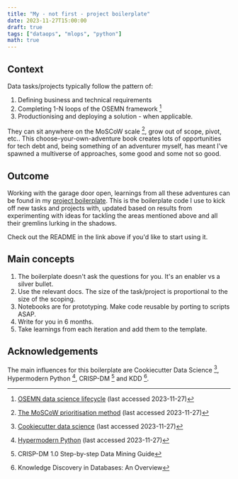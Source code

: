```yaml
---
title: "My - not first - project boilerplate"
date: 2023-11-27T15:00:00
draft: true
tags: ["dataops", "mlops", "python"]
math: true
---
```


## Context

Data tasks/projects typically follow the pattern of:

1. Defining business and technical requirements
2. Completing 1-N loops of the OSEMN framework [^1]
3. Productionising and deploying a solution - when applicable.

They can sit anywhere on the MoSCoW scale [^2], grow out of scope, pivot, etc.. This choose-your-own-adventure book creates lots of opportunities for tech debt and, being something of an adventurer myself, has meant I've spawned a multiverse of approaches, some good and some not so good.

## Outcome  

Working with the garage door open, learnings from all these adventures can be found in my [project boilerplate](https://github.com/mwtmurphy/project-boilerplate). This is the boilerplate code I use to kick off new tasks and projects with, updated based on results from experimenting with ideas for tackling the areas mentioned above and all their gremlins lurking in the shadows.

Check out the README in the link above if you'd like to start using it.

## Main concepts

1. The boilerplate doesn't ask the questions for you. It's an enabler vs a silver bullet.
2. Use the relevant docs. The size of the task/project is proportional to the size of the scoping.
3. Notebooks are for prototyping. Make code reusable by porting to scripts ASAP.
4. Write for you in 6 months.
5. Take learnings from each iteration and add them to the template.

## Acknowledgements

The main influences for this boilerplate are Cookiecutter Data Science [^3], Hypermodern Python [^4], CRISP-DM [^5] and KDD [^6]. 


[^1]: [OSEMN data science lifecycle](https://www.datascience-pm.com/osemn/) (last accessed 2023-11-27)
[^2]: [The MoSCoW prioritisation method](https://monday.com/blog/project-management/moscow-prioritization-method) (last accessed 2023-11-27)
[^3]: [Cookiecutter data science](https://drivendata.github.io/cookiecutter-data-science/) (last accessed 2023-11-27)
[^4]: [Hypermodern Python](https://cjolowicz.github.io/posts/hypermodern-python-01-setup/) (last accessed 2023-11-27)
[^5]: CRISP-DM 1.0 Step-by-step Data Mining Guide
[^6]: Knowledge Discovery in Databases: An Overview
